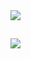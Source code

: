 <!-- XSS with regular tags -->
<script>alert(1)</script>
<img src=x onerror=alert(1) />

## <script>alert(1)</script>
## <img src=x onerror=alert(1) />
